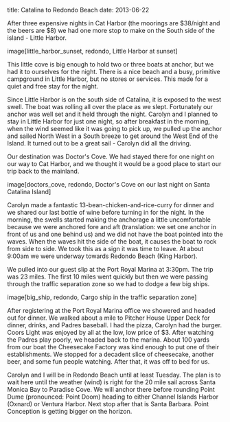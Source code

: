 title: Catalina to Redondo Beach
date: 2013-06-22

After three expensive nights in Cat Harbor (the moorings are $38/night and the
beers are $8) we had one more stop to make on the South side of the island -
Little Harbor.

image[little_harbor_sunset, redondo, Little Harbor at sunset]

This little cove is big enough to hold two or three boats at anchor, but we had
it to ourselves for the night.  There is a nice beach and a busy, primitive
campground in Little Harbor, but no stores or services.  This made for a quiet
and free stay for the night.

Since Little Harbor is on the south side of Catalina, it is exposed to the west
swell.  The boat was rolling all over the place as we slept.  Fortunately our
anchor was well set and it held through the night. Carolyn and I planned to
stay in Little Harbor for just one night, so after breakfast in the morning,
when the wind seemed like it was going to pick up, we pulled up the anchor and
sailed North West in a South breeze to get around the West End of the Island.
It turned out to be a great sail - Carolyn did all the driving.

Our destination was Doctor's Cove.  We had stayed there for one night on our way to 
Cat Harbor, and we thought it would be a good place to start our trip back to
the mainland.  

image[doctors_cove, redondo, Doctor's Cove on our last night on Santa Catalina Island]

Carolyn made a fantastic 13-bean-chicken-and-rice-curry for dinner and we
shared our last bottle of wine before turning in for the night.  In the
morning, the swells started making the anchorage a little uncomfortable because
we were anchored fore and aft (translation: we set one anchor in front of us
and one behind us) and we did not have the boat pointed into the waves.  When
the waves hit the side of the boat, it causes the boat to rock from side to
side.  We took this as a sign it was time to leave.  At about 9:00am we were
underway towards Redondo Beach (King Harbor).

We pulled into our guest slip at the Port Royal Marina at 3:30pm.  The trip was 
23 miles.  The first 10 miles went quickly but then we were passing through the
traffic separation zone so we had to dodge a few big ships.

image[big_ship, redondo, Cargo ship in the traffic separation zone]

After registering at the Port Royal Marina office we showered and headed out
for dinner.  We walked about a mile to Pitcher House Upper Deck for dinner,
drinks, and Padres baseball.  I had the pizza, Carolyn had the burger.  Coors
Light was enjoyed by all at the low, low price of $3. After watching the
Padres play poorly, we headed back to the marina.  About 100 yards from our
boat the Cheesecake Factory was kind enough to put one of their
establishments.  We stopped for a decadent slice of cheesecake, another
beer, and some fun people watching.  After that, it was off to bed for us.

Carolyn and I will be in Redondo Beach until at least Tuesday.  The plan is to
wait here until the weather (wind) is right for the 20 mile sail across Santa
Monica Bay to Paradise Cove.  We will anchor there before rounding Point Dume
(pronounced: Point Doom) heading to either Channel Islands Harbor (Oxnard) or
Ventura Harbor.  Next stop after that is Santa Barbara.  Point Conception is
getting bigger on the horizon.



